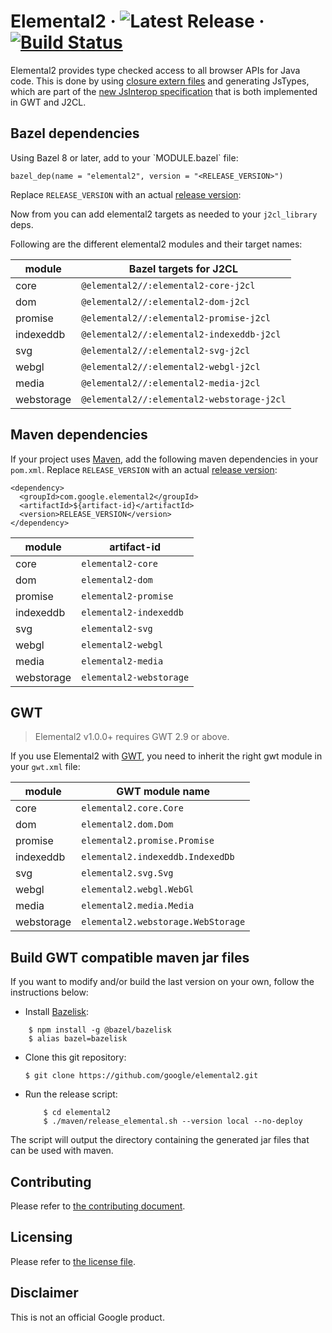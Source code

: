 # Elemental2 &middot; ![Latest Release](https://img.shields.io/github/v/release/google/elemental2) &middot; [![Build Status](https://github.com/google/elemental2/actions/workflows/ci.yaml/badge.svg)](https://github.com/google/elemental2/actions/workflows/ci.yaml)

Elemental2 provides type checked access to all browser APIs for Java code. This
is done by using [closure extern files](https://github.com/google/closure-compiler/tree/master/externs)
and generating JsTypes, which are part of the [new JsInterop specification](https://goo.gl/agme3T)
that is both implemented in GWT and J2CL.

Bazel dependencies
------------------
Using Bazel 8 or later, add to your \`MODULE.bazel\` file:

```starlark
bazel_dep(name = "elemental2", version = "<RELEASE_VERSION>")
```

Replace `RELEASE_VERSION` with an actual
[release version](https://github.com/google/elemental2/releases):

Now from you can add elemental2 targets as needed to your `j2cl_library` deps.

Following are the different elemental2 modules and their target names:

 module     | Bazel targets for J2CL
 -----------| -----------------------
 core       | `@elemental2//:elemental2-core-j2cl`
 dom        | `@elemental2//:elemental2-dom-j2cl`
 promise    | `@elemental2//:elemental2-promise-j2cl`
 indexeddb  | `@elemental2//:elemental2-indexeddb-j2cl`
 svg        | `@elemental2//:elemental2-svg-j2cl`
 webgl      | `@elemental2//:elemental2-webgl-j2cl`
 media      | `@elemental2//:elemental2-media-j2cl`
 webstorage | `@elemental2//:elemental2-webstorage-j2cl`

Maven dependencies
------------------
If your project uses [Maven](https://maven.apache.org), add the following maven
dependencies in your `pom.xml`. Replace `RELEASE_VERSION` with an actual
[release version](https://github.com/google/elemental2/releases):

    <dependency>
      <groupId>com.google.elemental2</groupId>
      <artifactId>${artifact-id}</artifactId>
      <version>RELEASE_VERSION</version>
    </dependency>


 module | artifact-id
 ------ | -----------
 core | `elemental2-core`
 dom | `elemental2-dom`
 promise | `elemental2-promise`
 indexeddb | `elemental2-indexeddb`
 svg | `elemental2-svg`
 webgl | `elemental2-webgl`
 media | `elemental2-media`
 webstorage | `elemental2-webstorage`

GWT
---

> Elemental2 v1.0.0+ requires GWT 2.9 or above.

If you use Elemental2 with [GWT](http://www.gwtproject.org/), you need to inherit the right gwt module in your `gwt.xml` file:

 module | GWT module name
 ------ | ---------------
 core | `elemental2.core.Core`
 dom | `elemental2.dom.Dom`
 promise | `elemental2.promise.Promise`
 indexeddb | `elemental2.indexeddb.IndexedDb`
 svg | `elemental2.svg.Svg`
 webgl | `elemental2.webgl.WebGl`
 media | `elemental2.media.Media`
 webstorage | `elemental2.webstorage.WebStorage`


Build GWT compatible maven jar files
------------------------------------
If you want to modify and/or build the last version on your own, follow the instructions below:

- Install [Bazelisk](https://github.com/bazelbuild/bazelisk):

```shell
    $ npm install -g @bazel/bazelisk
    $ alias bazel=bazelisk
```
- Clone this git repository:
  ```shell
  $ git clone https://github.com/google/elemental2.git
  ```
- Run the release script:
  ```shell
      $ cd elemental2
      $ ./maven/release_elemental.sh --version local --no-deploy
  ```

The script will output the directory containing the generated jar files that
can be used with maven.

Contributing
------------
Please refer to [the contributing document](CONTRIBUTING.md).

Licensing
---------
Please refer to [the license file](LICENSE).

Disclaimer
----------
This is not an official Google product.
